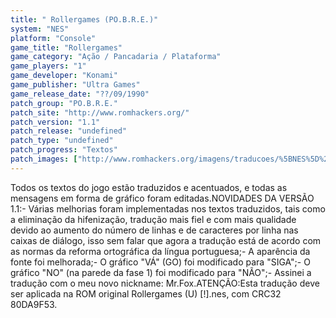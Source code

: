 ```yaml
---
title: " Rollergames (PO.B.R.E.)"
system: "NES"
platform: "Console"
game_title: "Rollergames"
game_category: "Ação / Pancadaria / Plataforma"
game_players: "1"
game_developer: "Konami"
game_publisher: "Ultra Games"
game_release_date: "??/09/1990"
patch_group: "PO.B.R.E."
patch_site: "http://www.romhackers.org/"
patch_version: "1.1"
patch_release: "undefined"
patch_type: "undefined"
patch_progress: "Textos"
patch_images: ["http://www.romhackers.org/imagens/traducoes/%5BNES%5D%20Rollergames%20-%20POBRE%20-%201.png","http://www.romhackers.org/imagens/traducoes/%5BNES%5D%20Rollergames%20-%20POBRE%20-%202.png","http://www.romhackers.org/imagens/traducoes/%5BNES%5D%20Rollergames%20-%20POBRE%20-%203.png"]
---
```

Todos os textos do jogo estão traduzidos e acentuados, e todas as mensagens em forma de gráfico foram editadas.NOVIDADES DA VERSÃO 1.1:- Várias melhorias foram implementadas nos textos traduzidos, tais como a eliminação da hifenização, tradução mais fiel e com mais qualidade devido ao aumento do número de linhas e de caracteres por linha nas caixas de diálogo, isso sem falar que agora a tradução está de acordo com as normas da reforma ortográfica da língua portuguesa;- A aparência da fonte foi melhorada;- O gráfico "VÁ" (GO) foi modificado para "SIGA";- O gráfico "NO" (na parede da fase 1) foi modificado para "NÃO";- Assinei a tradução com o meu novo nickname: Mr.Fox.ATENÇÃO:Esta tradução deve ser aplicada na ROM original Rollergames (U) [!].nes, com CRC32 80DA9F53.